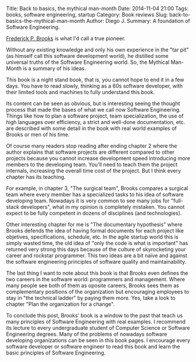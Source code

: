 Title: Back to basics, the mythical man-month
Date: 2014-11-04 21:00
Tags: books, software engineering, startup
Category: Book reviews
Slug: back-to-basics-the-mythical-man-month
Author: Diego J.
Summary: A foundation of Software Engineering.

[Frederick P. Brooks](https://en.wikipedia.org/wiki/Fred_Brooks) is what I'd call a true pioneer.

Without any existing knowledge and only his own experience in the "tar pit" (as himself call this software development world), he distilled some universal truths of the Software Engineering world. So, the Mythical Man-Month is a summary of his ideas.

This book is a night stand book, that is, you cannot hope to end it in a few days. You have to read slowly, thinking as a 60s software developer, with their limited tools and machines to fully understand this book.

Its content can be seen as obvious, but is interesting seeing the thought process that made the bases of what we call now Software Engineering. Things like how to plan a software project, team specialization, the use of high languages over efficiency, a strict and well-done documentation, etc. are described with some detail in the book with real world examples of Brooks or men of his time.

Of course many readers stop reading after ending chapter 2 where the author explains that software projects are different compared to other projects because you cannot increase development speed introducing more members to the developing team. You'll need to teach them the project internals, increasing the overall time cost of the project. But I think every chapter has its teaching.

For example, in chapter 3, "The surgical team", Brooks compares a surgical team where every member has a specialized tasks to his idea of software developing team. Nowadays it is very common to see many jobs for "full-stack developers", what in my opinion is completely mistaken. You cannot expect to be fully competent in dozens of disciplines (and technologies).

Other interesting chapter for me is "The documentary hypothesis" where Brooks defends the idea of having formal documents for each project like objetives, specifications, schedule, etc. In the agile startup world this is simply wasted time, the old idea of "only the code is what is important" has returned very strong this days because of the culture of skyrocketing your career and rockstar programmer. This two ideas are a bit naïve and against the software engineering principles of software quality and maintainability.

The last thing I want to note about this book is that Brooks even defines the two careers in the software world: programmers and management. Where many people see both of them as oposite careers, Brooks sees them as complementary positions of the organization but encouraging employees to stay in "the technical ladder" by paying them more. Yes, take a look to chapter "Plan the organization for a change".

To conclude this post, Brooks' book is a window to the past that teach us many principles of Software Engineering with real examples. I recommend its lecture to every undergraduate student of Computer Science or Software Engineering degrees. Many of the problems of nowadays software developing organizations can be seen in this book pages. I encourage every software developer or software engineer to read this book and learn the basic principles of Software Engineering.